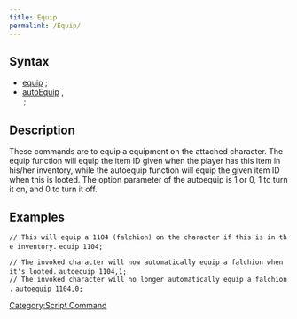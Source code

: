 ```yaml
---
title: Equip
permalink: /Equip/
---
```


Syntax
------

-   [equip](/equip "wikilink") <item id>;
-   [autoEquip](/autoEquip "wikilink") <item id>,<option>;

Description
-----------

These commands are to equip a equipment on the attached character. The equip function will equip the item ID given when the player has this item in his/her inventory, while the autoequip function will equip the given item ID when this is looted. The option parameter of the autoequip is 1 or 0, 1 to turn it on, and 0 to turn it off.

Examples
--------

`// This will equip a 1104 (falchion) on the character if this is in the inventory.`
`equip 1104;`

`// The invoked character will now automatically equip a falchion when it's looted.`
`autoequip 1104,1;`
`// The invoked character will no longer automatically equip a falchion.`
`autoequip 1104,0;`

[Category:Script Command](/Category:Script_Command "wikilink")